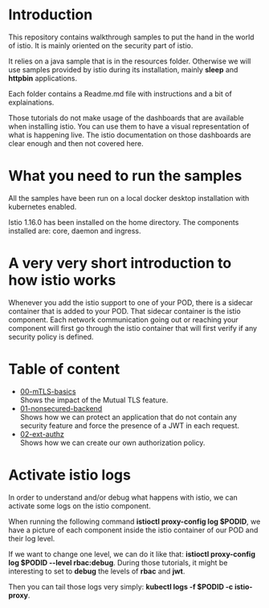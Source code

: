 # Introduction

This repository contains walkthrough samples to put the hand in the world of istio. It is mainly oriented on the security part of istio.

It relies on a java sample that is in the resources folder. Otherwise we will use samples provided by istio during its installation, mainly
**sleep** and **httpbin** applications.

Each folder contains a Readme.md file with instructions and a bit of explainations.

Those tutorials do not make usage of the dashboards that are available when installing istio. You can use them to have a visual representation
of what is happening live. The istio documentation on those dashboards are clear enough and then not covered here.

# What you need to run the samples

All the samples have been run on a local docker desktop installation with kubernetes enabled.

Istio 1.16.0 has been installed on the home directory. The components installed are: core, daemon and ingress.

# A very very short introduction to how istio works

Whenever you add the istio support to one of your POD, there is a sidecar container that is added to your POD. That sidecar container is the istio component.
Each network communication going out or reaching your component will first go through the istio container that will first verify if any security policy is defined.

# Table of content

- [00-mTLS-basics](00-mTLS-basics)<br/>
  Shows the impact of the Mutual TLS feature.
- [01-nonsecured-backend](01-nonsecured-backend)<br/>
  Shows how we can protect an application that do not contain any security feature and force the presence of a JWT in each request.
- [02-ext-authz](02-ext-authz)<br/>
  Shows how we can create our own authorization policy.

# Activate istio logs

In order to understand and/or debug what happens with istio, we can activate some logs on the istio component.

When running the following command **istioctl proxy-config log $PODID**, we have a picture of each component inside the istio container of our POD and their log level.

If we want to change one level, we can do it like that: **istioctl proxy-config log $PODID --level rbac:debug**. During those tutorials, it might be interesting to
set to **debug** the levels of **rbac** and **jwt**.

Then you can tail those logs very simply: **kubectl logs -f $PODID -c istio-proxy**.
